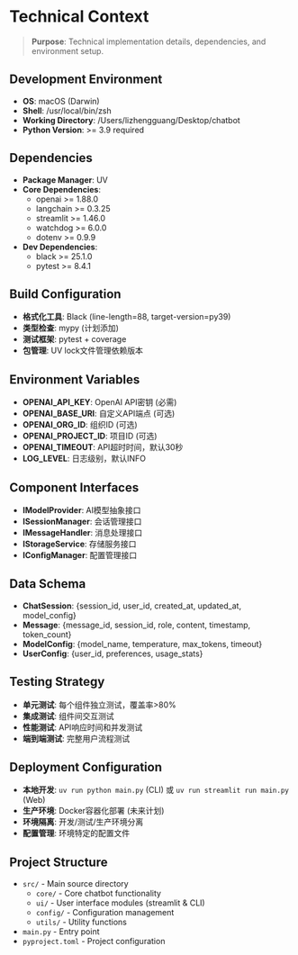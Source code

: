 # Technical Context

> **Purpose**: Technical implementation details, dependencies, and environment setup.

## Development Environment
- **OS**: macOS (Darwin)
- **Shell**: /usr/local/bin/zsh
- **Working Directory**: /Users/lizhengguang/Desktop/chatbot
- **Python Version**: >= 3.9 required

## Dependencies
- **Package Manager**: UV
- **Core Dependencies**:
  - openai >= 1.88.0
  - langchain >= 0.3.25
  - streamlit >= 1.46.0
  - watchdog >= 6.0.0
  - dotenv >= 0.9.9
- **Dev Dependencies**:
  - black >= 25.1.0
  - pytest >= 8.4.1

## Build Configuration
- **格式化工具**: Black (line-length=88, target-version=py39)
- **类型检查**: mypy (计划添加)
- **测试框架**: pytest + coverage
- **包管理**: UV lock文件管理依赖版本

## Environment Variables
- **OPENAI_API_KEY**: OpenAI API密钥 (必需)
- **OPENAI_BASE_URI**: 自定义API端点 (可选)
- **OPENAI_ORG_ID**: 组织ID (可选)
- **OPENAI_PROJECT_ID**: 项目ID (可选)
- **OPENAI_TIMEOUT**: API超时时间，默认30秒
- **LOG_LEVEL**: 日志级别，默认INFO

## Component Interfaces
- **IModelProvider**: AI模型抽象接口
- **ISessionManager**: 会话管理接口
- **IMessageHandler**: 消息处理接口
- **IStorageService**: 存储服务接口
- **IConfigManager**: 配置管理接口

## Data Schema
- **ChatSession**: {session_id, user_id, created_at, updated_at, model_config}
- **Message**: {message_id, session_id, role, content, timestamp, token_count}
- **ModelConfig**: {model_name, temperature, max_tokens, timeout}
- **UserConfig**: {user_id, preferences, usage_stats}

## Testing Strategy
- **单元测试**: 每个组件独立测试，覆盖率>80%
- **集成测试**: 组件间交互测试
- **性能测试**: API响应时间和并发测试
- **端到端测试**: 完整用户流程测试

## Deployment Configuration
- **本地开发**: `uv run python main.py` (CLI) 或 `uv run streamlit run main.py` (Web)
- **生产环境**: Docker容器化部署 (未来计划)
- **环境隔离**: 开发/测试/生产环境分离
- **配置管理**: 环境特定的配置文件

## Project Structure
- `src/` - Main source directory
  - `core/` - Core chatbot functionality
  - `ui/` - User interface modules (streamlit & CLI)
  - `config/` - Configuration management
  - `utils/` - Utility functions
- `main.py` - Entry point
- `pyproject.toml` - Project configuration 